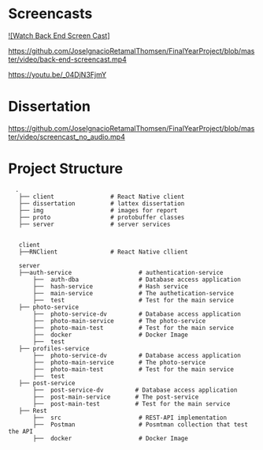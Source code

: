 # Screencasts

[![Watch Back End Screen Cast]](https://vimeo.com/user73416298/review/417009821/a2a883e51c)

https://github.com/JoseIgnacioRetamalThomsen/FinalYearProject/blob/master/video/back-end-screencast.mp4


https://youtu.be/_04DjN3FjmY



# Dissertation

https://github.com/JoseIgnacioRetamalThomsen/FinalYearProject/blob/master/video/screencast_no_audio.mp4

# Project Structure
      .
       ├── client                # React Native client
       ├── dissertation          # lattex dissertation
       ├── img                   # images for report
       ├── proto                 # protobuffer classes
       ├── server                # server services


       client
       ├──RNClient               # React Native cllient

       server
       ├──auth-service                   # authentication-service  
           ├──  auth-dba                 # Database access application
           ├──  hash-service             # Hash service
           ├──  main-service             # The authetication-service
           ├──  test                     # Test for the main service
       ├── photo-service
           ├──  photo-service-dv         # Database access application
           ├──  photo-main-service       # The photo-service
           ├──  photo-main-test          # Test for the main service 
           ├──  docker                   # Docker Image
           ├──  test     
       ├── profiles-service
           ├──  photo-service-dv         # Database access application
           ├──  photo-main-service       # The photo-service
           ├──  photo-main-test          # Test for the main service 
           ├──  test
       ├── post-service
           ├──  post-service-dv         # Database access application
           ├──  post-main-service       # The post-service
           ├──  post-main-test          # Test for the main service 
       ├── Rest
           ├──  src                      # REST-API implementation
           ├──  Postman                  # Posmtman collection that test the API
           ├──  docker                   # Docker Image
         
